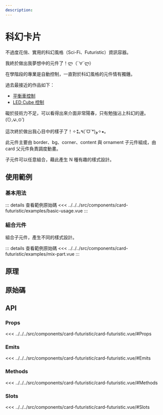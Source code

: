 ```yaml
---
description:
---
```


<script setup>
import SourceLinkList from '../../../src/components/source-link-list.vue'

import BasicUsage from '../../../src/components/card-futuristic/examples/basic-usage.vue'
import MixPart from '../../../src/components/card-futuristic/examples/mix-part.vue'
</script>

# 科幻卡片 <Badge type="info" text="card" />

不過度花俏、實用的科幻風格（Sci-Fi、Futuristic）資訊容器。

我終於做出我夢想中的元件了！ლ（´∀`ლ）

在學階段的專業是自動控制，一直對於科幻風格的元件情有獨鍾。

過去最接近的作品如下：

- [平衡車控制](https://www.youtube.com/watch?v=M7zT4Zw0azc)
- [LED Cube 控制](https://www.youtube.com/watch?v=6dSCRM2puSs)

礙於技術力不足，可以看得出來介面非常陽春，只有勉強沾上科幻的邊。(́⊙◞౪◟⊙‵)

這次終於做出我心目中的樣子了！✧⁑｡٩(ˊᗜˋ*)و✧⁕｡

此元件主要由 border、bg、corner、content 與 ornament 子元件組成，由 card 父元件負責調度動畫。

子元件可以任意組合，藉此產生 N 種有趣的樣式設計。

## 使用範例

### 基本用法

<!-- <basic-usage class="h-[60vh]"/> -->

::: details 查看範例原始碼
<<< ../../../src/components/card-futuristic/examples/basic-usage.vue
:::

### 組合元件

組合子元件，產生不同的樣式設計。

<mix-part class="h-[60vh]"/>

::: details 查看範例原始碼
<<< ../../../src/components/card-futuristic/examples/mix-part.vue
:::

## 原理

## 原始碼

<source-link-list name="card-futuristic"/>

## API

### Props

<<< ../../../src/components/card-futuristic/card-futuristic.vue/#Props

### Emits

<<< ../../../src/components/card-futuristic/card-futuristic.vue/#Emits

### Methods

<<< ../../../src/components/card-futuristic/card-futuristic.vue/#Methods

### Slots

<<< ../../../src/components/card-futuristic/card-futuristic.vue/#Slots
